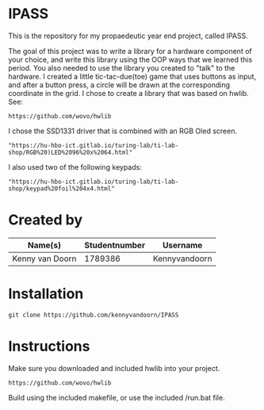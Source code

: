 # IPASS
This is the repository for my propaedeutic year end project, called IPASS.

The goal of this project was to write a library for a hardware component of your choice,
and write this library using the OOP ways that we learned this period.
You also needed to use the library you created to "talk" to the hardware.
I created a little tic-tac-due(toe) game that uses buttons as input, and after a button press,
a circle will be drawn at the corresponding coordinate in the grid.
I chose to create a library that was based on hwlib.
See:
```
https://github.com/wovo/hwlib
```

I chose the SSD1331 driver that is combined with an RGB Oled screen.
```
"https://hu-hbo-ict.gitlab.io/turing-lab/ti-lab-shop/RGB%20)LED%2096%20x%2064.html"
```

I also used two of the following keypads:
```
"https://hu-hbo-ict.gitlab.io/turing-lab/ti-lab-shop/keypad%20foil%204x4.html"
```

# Created by
| Name(s)              | Studentnumber | Username       |
| -------------------- | ------------- | -------------- |
| Kenny van Doorn      | 1789386       | Kennyvandoorn  |


# Installation
```git
git clone https://github.com/kennyvandoorn/IPASS
```
# Instructions
Make sure you downloaded and included hwlib into your project. 
```
https://github.com/wovo/hwlib
```

Build using the included makefile, or use the included /run.bat file.
